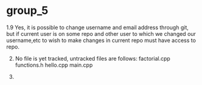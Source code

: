 # group_5

1.9 Yes, it is possible to change username and email address through git, but if current user is on some repo and other user to which we changed our username,etc to wish to make changes in current repo must have access to repo.

2. No file is yet tracked, untracked files are follows:
    factorial.cpp
	functions.h
	hello.cpp
	main.cpp

3. 